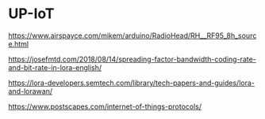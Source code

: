 # UP-IoT

https://www.airspayce.com/mikem/arduino/RadioHead/RH__RF95_8h_source.html

https://josefmtd.com/2018/08/14/spreading-factor-bandwidth-coding-rate-and-bit-rate-in-lora-english/

https://lora-developers.semtech.com/library/tech-papers-and-guides/lora-and-lorawan/

https://www.postscapes.com/internet-of-things-protocols/
